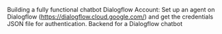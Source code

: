 
Building a fully functional chatbot 
Dialogflow Account: Set up an agent on Dialogflow (https://dialogflow.cloud.google.com/) and get the credentials JSON file for authentication.
Backend for a Dialogflow chatbot
